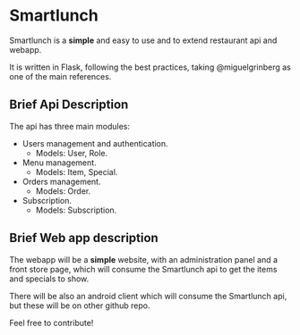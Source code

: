 Smartlunch
========

Smartlunch is a **simple** and easy to use and to extend restaurant api and webapp. 

It is written in Flask, following the best practices, taking @miguelgrinberg as one of the main references. 


Brief Api Description
----

The api has three main modules:
- Users management and authentication.
    - Models: User, Role.
- Menu management.
    - Models: Item, Special.
- Orders management.
    - Models: Order.
- Subscription.
    - Models: Subscription.


Brief Web app description
-----
The webapp will be a **simple** website, with an administration panel and a front store page, which will consume the Smartlunch api to get the items and specials to show.

There will be also an android client which will consume the Smartlunch api, but these will be on other github repo.

Feel free to contribute!